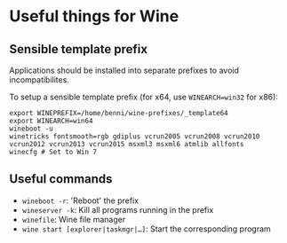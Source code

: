 # Useful things for Wine

## Sensible template prefix

Applications should be installed into separate prefixes to avoid incompatibilites.

To setup a sensible template prefix (for x64, use `WINEARCH=win32` for x86):

```
export WINEPREFIX=/home/benni/wine-prefixes/_template64
export WINEARCH=win64
wineboot -u
winetricks fontsmooth=rgb gdiplus vcrun2005 vcrun2008 vcrun2010 vcrun2012 vcrun2013 vcrun2015 msxml3 msxml6 atmlib allfonts
winecfg # Set to Win 7
```

## Useful commands

* `wineboot -r`: 'Reboot' the prefix
* `wineserver -k`: Kill all programs running in the prefix
* `winefile`: Wine file manager
* `wine start [explorer|taskmgr|…]`: Start the corresponding program
